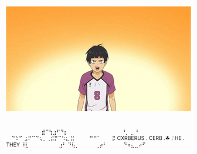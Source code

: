 ![image](https://github.com/cxrberus/cxrberus/blob/1bf2c46f40bebc18e86580b9fbaa009c665df875/eb3ea4d4eb2bf064b2c995aab0ea823f.gif)

⠀⠀






⠀⠀⠀⠀⠀⠀⠀   ⠀⠀⣾⠉⢳⣰⠋⠙⡆⠀⠀⠀⠀
⠀⠀⠀⠀⠀⠀⠀⠀⠀⠀⠘⡀         ⡀⠘⠀⠀⠀
⠀⠀⠀⠀⠀⠀⠀⠀⠀⠀ ⠀ ⠙⠷⠋
⣰⠟⠉⠙⢦⡀⢀⣾⡟⠉⠳⣆
⣿⠀⠀⠀⠀⠛⠛⠁⠀⠀⠀⡿       CXRBERUS . CERB   .☘︎ ݁˖ HE . THEY
⠸⣇⠀⠀⠀⠀⠀⠀⠀⠀⣰⠃
 ⠙⢧⡀⠀⠀⠀    ⠀⢀⡴⠃⠀
⠀⠀⠀⠙⠶⣄⣀⠴⠋⠀⠀⠀⠀⠀

                  
 
